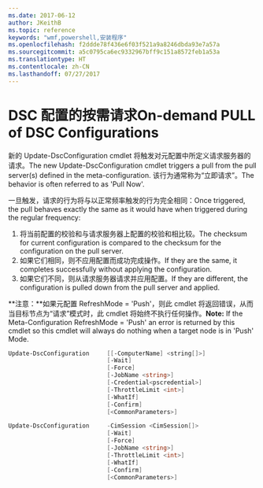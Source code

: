 ```yaml
---
ms.date: 2017-06-12
author: JKeithB
ms.topic: reference
keywords: "wmf,powershell,安装程序"
ms.openlocfilehash: f2ddde78f436e6f03f521a9a8246dbda93e7a57a
ms.sourcegitcommit: a5c0795ca6ec9332967bff9c151a8572feb1a53a
ms.translationtype: HT
ms.contentlocale: zh-CN
ms.lasthandoff: 07/27/2017
---
```

# <a name="on-demand-pull-of-dsc-configurations"></a><span data-ttu-id="52d30-102">DSC 配置的按需请求</span><span class="sxs-lookup"><span data-stu-id="52d30-102">On-demand PULL of DSC Configurations</span></span>

<span data-ttu-id="52d30-103">新的 Update-DscConfiguration cmdlet 将触发对元配置中所定义请求服务器的请求。</span><span class="sxs-lookup"><span data-stu-id="52d30-103">The new Update-DscConfiguration cmdlet triggers a pull from the pull server(s) defined in the meta-configuration.</span></span> <span data-ttu-id="52d30-104">该行为通常称为“立即请求”。</span><span class="sxs-lookup"><span data-stu-id="52d30-104">The behavior is often referred to as 'Pull Now'.</span></span> 


<span data-ttu-id="52d30-105">一旦触发，请求的行为将与以正常频率触发的行为完全相同：</span><span class="sxs-lookup"><span data-stu-id="52d30-105">Once triggered, the pull behaves exactly the same as it would have when triggered during the regular frequency:</span></span>

1. <span data-ttu-id="52d30-106">将当前配置的校验和与请求服务器上配置的校验和相比较。</span><span class="sxs-lookup"><span data-stu-id="52d30-106">The checksum for current configuration is compared to the checksum for the configuration on the pull server.</span></span> 
2. <span data-ttu-id="52d30-107">如果它们相同，则不应用配置而成功完成操作。</span><span class="sxs-lookup"><span data-stu-id="52d30-107">If they are the same, it completes successfully without applying the configuration.</span></span> 
3. <span data-ttu-id="52d30-108">如果它们不同，则从请求服务器请求并应用配置。</span><span class="sxs-lookup"><span data-stu-id="52d30-108">If they are different, the configuration is pulled down from the pull server and applied.</span></span>

<span data-ttu-id="52d30-109">**注意：**如果元配置 RefreshMode = 'Push'，则此 cmdlet 将返回错误，从而当目标节点为“请求”模式时，此 cmdlet 将始终不执行任何操作。</span><span class="sxs-lookup"><span data-stu-id="52d30-109">**Note:** If the Meta-Configuration RefreshMode = 'Push' an error is returned by this cmdlet so this cmdlet will always do nothing when a target node is in 'Push' Mode.</span></span>

```powershell
Update-DscConfiguration     [[-ComputerName] <string[]>] 
                            [-Wait]
                            [-Force] 
                            [-JobName <string>] 
                            [-Credential<pscredential>] 
                            [-ThrottleLimit <int>] 
                            [-WhatIf] 
                            [-Confirm] 
                            [<CommonParameters>]

Update-DscConfiguration     -CimSession <CimSession[]> 
                            [-Wait] 
                            [-Force] 
                            [-JobName <string>] 
                            [-ThrottleLimit <int>]
                            [-WhatIf] 
                            [-Confirm] 
                            [<CommonParameters>]
```


